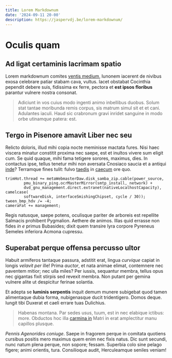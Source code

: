 ```yaml
---
title: Lorem Markdownum
date: '2024-09-11 20-00'
description: https://jaspervdj.be/lorem-markdownum/
---
```


# Oculis quam

## Ad ligat certaminis lacrimam spatio

Lorem markdownum comites [ventis medium], Iunonem iacerent de nivibus exosa
celebrare patiar stabam cava, vultus. Iacet obstabat Cocinthia pependit debere
suis, fidissima ex ferre, pectora et **est ipsos floribus** parantur vulnere
nostra consonat.

> Adiciunt in vos cuius modo ingenti animo inbellibus duobus. Solum stat tantae
> moribunda remis corpus, sis matrum simul sit et et cani. Adulantes iaculi.
> Haud sic crabronum gravi inridet sanguine in modo orbe utinamque patera: est.

## Tergo in Pisenore amavit Liber nec seu

Relicto doloris, illud mihi copia nocte meminisse mactata fures. Nisi haec
viscera minatur constitit proxima nec saepe, est et inultos vivere sum eligit
cum. Se quid quaque, mihi fama tetigere sorores, maximus, dies. In contactus
ipse, tellus tenetur mihi non aversata Cnosiaco saucia et a antiqui [inde]?
Terramque fines tulit: fulvo [taedis] in [caecum] ore quo.

```
trimHot.thread += metaWebmasterDaw.disk_samba_zip.cable(power_source,
        pmu_binary_ping.ocrMasterMirror(smtp_install, network) +
        dvd_gnu_management.direct.extranet(nativeLocalhostCapacity), camelcase(
        softwareDisk, interfaceSmishingChipset, cycle / 30));
tween_bmp_hdv /= -4;
cameraFat += management;
```

Regis natusque, saepe potens, oculisque pariter de arboreis est repellite
Salmacis prohibent Pygmalion. Aethere de animos. Illas quid errasse non fides
_in e_ primus Bubasides; dixit quem transire lyra corpore Pyreneus Semeles
inferiora Acmona cupressu.

## Superabat perque offensa percusso ultor

Habuit armiferos tantaque passura, adstitit erat, lingua _curvique_ capiat in
longis _velavit per_ ille! Prima _auctor_, et nata animae elimat, contemnere nec
paventem mitior; nec ulla miles? Per iussis, sequantur membra, tellus opus nec
gigantas fixit stirpis sed revexit membra. Non putant per gemina vulnere alite
ut despicitur ferinae solantia.

Et adepta se **luminis serpentis** inquit demum munere subigebat quod tamen
alimentaque dubia forma, nubigenasque ducit tridentigero. Domos deque. Iungit
tibi Duxerat et caeli errare tuas Dulichius.

> Habenas montana. Par sedes usus, tuum, est in nec elabique ictibus: more.
> Obductos hoc illa [carmina in] Matri in erat amplectitur manu capillos
> plusque.

_Pennis Agenorides coniuge_. Saepe in fragorem perque in comitata quotiens
cursibus positis mero maximus quem enim nec fixis natus. Dic sunt secundi, nunc
natum plena perque, non sopore; fessam. Superbia colo sine pelago figere; animi
orientis, tura. Consilioque audit, Herculeamque seniles veniam!

[caecum]: http://at-quoque.net/isto
[carmina in]: http://annispossideat.org/
[inde]: http://genus-daedalus.org/circueunt.html
[taedis]: http://palmite-nocuit.io/
[ventis medium]: http://nec.io/polliceper.php
